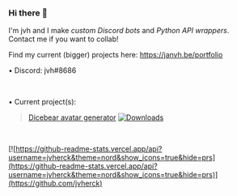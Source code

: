 ### Hi there 👋
I'm jvh and I make *custom Discord bots* and *Python API wrappers*.  
Contact me if you want to collab!  

Find my current (bigger) projects here: https://janvh.be/portfolio

• Discord: jvh#8686

<br />

• Current project(s):  
> [Dicebear avatar generator](https://github.com/jvherck/dicebear)
> [![Downloads](https://static.pepy.tech/personalized-badge/dicebear?period=total&units=none&left_color=grey&right_color=red&left_text=Downloads)](https://jvherck.github.io/dicebear)

<br />

[![https://github-readme-stats.vercel.app/api?username=jvherck&theme=nord&show_icons=true&hide=prs](https://github-readme-stats.vercel.app/api?username=jvherck&theme=nord&show_icons=true&hide=prs)](https://github.com/jvherck)
